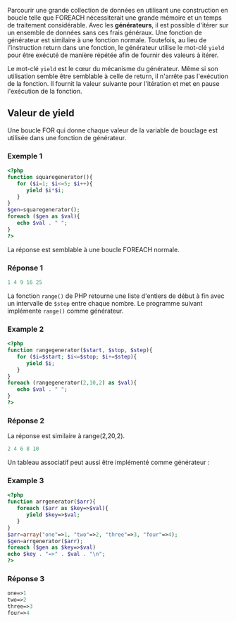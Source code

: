 Parcourir une grande collection de données en utilisant une construction en boucle telle que FOREACH nécessiterait une grande mémoire et un temps de traitement considérable. Avec les **générateurs**, il est possible d'itérer sur un ensemble de données sans ces frais généraux. Une fonction de générateur est similaire à une fonction normale. Toutefois, au lieu de l'instruction return dans une fonction, le générateur utilise le mot-clé ```yield``` pour être exécuté de manière répétée afin de fournir des valeurs à itérer.

Le mot-clé ```yield``` est le cœur du mécanisme du générateur. Même si son utilisation semble être semblable à celle de return, il n'arrête pas l'exécution de la fonction. Il fournit la valeur suivante pour l'itération et met en pause l'exécution de la fonction.

## Valeur de yield

Une boucle FOR qui donne chaque valeur de la variable de bouclage est utilisée dans une fonction de générateur.

### Exemple 1 

``` php
<?php
function squaregenerator(){
   for ($i=1; $i<=5; $i++){
      yield $i*$i;
   }
}
$gen=squaregenerator();
foreach ($gen as $val){
   echo $val . " ";
}
?>
```

La réponse est semblable à une boucle FOREACH normale.

### Réponse 1

``` php
1 4 9 16 25
```

La fonction ```range()``` de PHP retourne une liste d'entiers de début à fin avec un intervalle de ```$step``` entre chaque nombre. Le programme suivant implémente ```range()``` comme générateur.

### Example 2

``` php
<?php
function rangegenerator($start, $stop, $step){
   for ($i=$start; $i<=$stop; $i+=$step){
      yield $i;
   }
}
foreach (rangegenerator(2,10,2) as $val){
   echo $val . " ";
}
?>
```

### Réponse 2

La réponse est similaire à range(2,20,2).

``` php
2 4 6 8 10
```

Un tableau associatif peut aussi être implémenté comme générateur :

### Example 3

``` php
<?php
function arrgenerator($arr){
   foreach ($arr as $key=>$val){
      yield $key=>$val;
   }
}
$arr=array("one"=>1, "two"=>2, "three"=>3, "four"=>4);
$gen=arrgenerator($arr);
foreach ($gen as $key=>$val)
echo $key . "=>" . $val . "\n";
?>
```

### Réponse 3

``` php
one=>1
two=>2
three=>3
four=>4
```